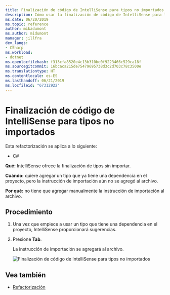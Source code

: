 ```yaml
---
title: Finalización de código de IntelliSense para tipos no importados
description: Cómo usar la finalización de código de IntelliSense para los tipos que aún no se han importado con una directiva `using`.
ms.date: 06/20/2019
ms.topic: reference
author: mikadumont
ms.author: midumont
manager: jillfra
dev_langs:
- CSharp
ms.workload:
- dotnet
ms.openlocfilehash: f313cfa8520e4c13b310be0f9223466c529ca18f
ms.sourcegitcommit: 16bcaca215de75479695738d3c2d703c78c3500e
ms.translationtype: HT
ms.contentlocale: es-ES
ms.lasthandoff: 06/21/2019
ms.locfileid: "67312922"
---
```

# <a name="intellisense-completion-for-unimported-types"></a>Finalización de código de IntelliSense para tipos no importados

Esta refactorización se aplica a lo siguiente:

- C#

**Qué:** IntelliSense ofrece la finalización de tipos sin importar.

**Cuándo:** quiere agregar un tipo que ya tiene una dependencia en el proyecto, pero la instrucción de importación aún no se agregó al archivo. 

**Por qué:** no tiene que agregar manualmente la instrucción de importación al archivo.

## <a name="how-to"></a>Procedimiento

1. Una vez que empiece a usar un tipo que tiene una dependencia en el proyecto, IntelliSense proporcionará sugerencias.
2. Presione **Tab**. 

   La instrucción de importación se agregará al archivo.

   ![Finalización de código de IntelliSense para tipos no importados](media/intellisense-completion-unimported-types.png)

## <a name="see-also"></a>Vea también

- [Refactorización](../refactoring-in-visual-studio.md)

